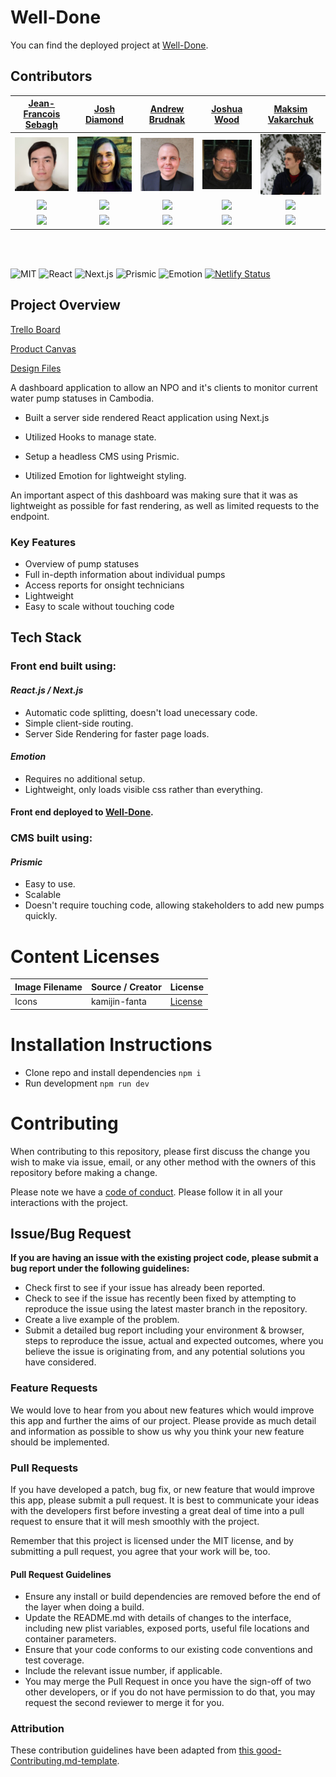 # Well-Done 

You can find the deployed project at [Well-Done](https://frontend-git-master.welldone.now.sh/).

## Contributors

|                                                      [Jean-Francois Sebagh](https://github.com/jaysebagh)                                                       |                                                       [Josh Diamond](https://github.com/Josh-Diamond)                                                        |                                                      [Andrew Brudnak](https://github.com/brudnak)                                                       |                                                       [Joshua Wood](https://github.com/Joshua-Wood39)                                                        |                                                      [Maksim Vakarchuk](https://github.com/maks112v)                                                       |
| :-----------------------------------------------------------------------------------------------------------------------------------------: | :-------------------------------------------------------------------------------------------------------------------------------------------: | :-----------------------------------------------------------------------------------------------------------------------------------------: | :-------------------------------------------------------------------------------------------------------------------------------------------: | :-----------------------------------------------------------------------------------------------------------------------------------------: |
| [<img src="./assets/pfp/Jean-Francois.jpeg" width = "200" />](https://github.com/jaysebagh) | [<img src="./assets/pfp/Keslar.jpeg" width = "200" />](https://github.com/) | [<img src="./assets/pfp/Andrew.jpeg" width = "200" />](https://github.com/brudnak) | [<img src="./assets/pfp/Wood.jpeg" width = "200" />](https://github.com/Joshua-Wood39) | [<img src="./assets/pfp/Maksim.jpeg" width = "200" />](https://github.com/maks112v) |
|                                [<img src="https://github.com/favicon.ico" width="15"> ](https://github.com/jaysebagh)                                |                            [<img src="https://github.com/favicon.ico" width="15"> ](https://github.com/Josh-Diamond)                             |                          [<img src="https://github.com/favicon.ico" width="15"> ](https://github.com/brudnak)                           |                          [<img src="https://github.com/favicon.ico" width="15"> ](https://github.com/Joshua-Wood39)                           |                           [<img src="https://github.com/favicon.ico" width="15"> ](https://github.com/maks112v)                            |
|                [ <img src="https://static.licdn.com/sc/h/al2o9zrvru7aqj8e1x2rzsrca" width="15"> ](https://www.linkedin.com/in/jean-francois-sebagh)                |                 [ <img src="https://static.licdn.com/sc/h/al2o9zrvru7aqj8e1x2rzsrca" width="15"> ](https://www.linkedin.com/in/joshua-keslar)                 |                [ <img src="https://static.licdn.com/sc/h/al2o9zrvru7aqj8e1x2rzsrca" width="15"> ](https://www.linkedin.com/in/andrew-brudnak)                |                 [ <img src="https://static.licdn.com/sc/h/al2o9zrvru7aqj8e1x2rzsrca" width="15"> ](https://www.linkedin.com/in/joshua-wood-full-stack)                 |                [ <img src="https://static.licdn.com/sc/h/al2o9zrvru7aqj8e1x2rzsrca" width="15"> ](https://www.linkedin.com/in/maks112v)                |

<br>
<br>

![MIT](https://img.shields.io/packagist/l/doctrine/orm.svg)
![React](https://img.shields.io/badge/React-v16.9.0-blue)
![Next.js](https://img.shields.io/badge/Next.js-v9.0.4-blue)
![Prismic](https://img.shields.io/badge/Prismic-%5E2.1.1-yellow)
![Emotion](https://img.shields.io/badge/Emotion-%5E10.0.16-ff69b4)
[![Netlify Status](https://api.netlify.com/api/v1/badges/b5c4db1c-b10d-42c3-b157-3746edd9e81d/deploy-status)](https://welldone.netlify.com/)

## Project Overview

[Trello Board](https://trello.com/b/LH0NslAb/labs-15-well-done)

[Product Canvas](https://www.notion.so/WellDone-068de827be164b9e814b636f9f36bef2)

[Design Files](https://www.notion.so/Provided-Resources-69cce05e6bce4db9ab54857538725dc4)

A dashboard application to allow an NPO and it's clients to monitor current water pump statuses in Cambodia.

* Built a server side rendered React application using Next.js

* Utilized Hooks to manage state.

* Setup a headless CMS using Prismic.

* Utilized Emotion for lightweight styling.

An important aspect of this dashboard was making sure that it was as lightweight as possible for fast rendering, as well as limited requests to the endpoint.

### Key Features

- Overview of pump statuses
- Full in-depth information about individual pumps
- Access reports for onsight technicians
- Lightweight
- Easy to scale without touching code

## Tech Stack

### Front end built using:

#### _React.js / Next.js_

- Automatic code splitting, doesn't load unecessary code.
- Simple client-side routing.
- Server Side Rendering for faster page loads.

#### _Emotion_

- Requires no additional setup.
- Lightweight, only loads visible css rather than everything.

#### Front end deployed to [Well-Done](https://frontend-git-master.welldone.now.sh/).

### CMS built using:

#### _Prismic_

- Easy to use.
- Scalable
- Doesn't require touching code, allowing stakeholders to add new pumps quickly.


# Content Licenses


| Image Filename | Source / Creator | License                                                                      |
| -------------- | ---------------- | ---------------------------------------------------------------------------- |
| Icons    | kamijin-fanta   | [License](https://github.com/react-icons/react-icons/blob/master/LICENSE) |


# Installation Instructions

* Clone repo and install dependencies `npm i`
* Run development `npm run dev`

# Contributing

When contributing to this repository, please first discuss the change you wish to make via issue, email, or any other method with the owners of this repository before making a change.

Please note we have a [code of conduct](./CODE_OF_CONDUCT.md). Please follow it in all your interactions with the project.

## Issue/Bug Request

**If you are having an issue with the existing project code, please submit a bug report under the following guidelines:**

- Check first to see if your issue has already been reported.
- Check to see if the issue has recently been fixed by attempting to reproduce the issue using the latest master branch in the repository.
- Create a live example of the problem.
- Submit a detailed bug report including your environment & browser, steps to reproduce the issue, actual and expected outcomes, where you believe the issue is originating from, and any potential solutions you have considered.

### Feature Requests

We would love to hear from you about new features which would improve this app and further the aims of our project. Please provide as much detail and information as possible to show us why you think your new feature should be implemented.

### Pull Requests

If you have developed a patch, bug fix, or new feature that would improve this app, please submit a pull request. It is best to communicate your ideas with the developers first before investing a great deal of time into a pull request to ensure that it will mesh smoothly with the project.

Remember that this project is licensed under the MIT license, and by submitting a pull request, you agree that your work will be, too.

#### Pull Request Guidelines

- Ensure any install or build dependencies are removed before the end of the layer when doing a build.
- Update the README.md with details of changes to the interface, including new plist variables, exposed ports, useful file locations and container parameters.
- Ensure that your code conforms to our existing code conventions and test coverage.
- Include the relevant issue number, if applicable.
- You may merge the Pull Request in once you have the sign-off of two other developers, or if you do not have permission to do that, you may request the second reviewer to merge it for you.

### Attribution

These contribution guidelines have been adapted from [this good-Contributing.md-template](https://gist.github.com/PurpleBooth/b24679402957c63ec426).

